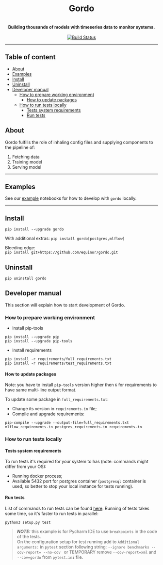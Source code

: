 

<h1 align="center">Gordo</h1>
<div align="center">
 <!-- Uncomment line below once we decided on 'logo.png' -->
 <!--<img align="center" src="logo.png" width="250" height="250">-->
 <br />
 <strong>
   Building thousands of models with timeseries data to monitor systems.
 </strong>
</div>

<br />

<div align="center">
  <a href="https://github.com/equinor/gordo/actions?query=branch=master">
    <img src="https://github.com/equinor/gordo/workflows/CI/badge.svg?branch=master" alt="Build Status"/>
  </a>
</div>

---

## Table of content
* [About](#About)
* [Examples](#Examples)
* [Install](#Install)
* [Uninstall](#Uninstall)
* [Developer manual](#Developer-manual)
    * [How to prepare working environment](#How-to-prepare-working-environment)
        * [How to update packages](#How-to-update-packages)
    * [How to run tests locally](#How-to-run-tests-locally)
        * [Tests system requirements](#Tests-system-requirements)
        * [Run tests](#Run-tests)

## About

Gordo fulfills the role of inhaling config files and supplying components to the pipeline of:

1. Fetching data
2. Training model
3. Serving model

---

## Examples

See our [example](./examples) notebooks for how to develop with `gordo` locally.

---

## Install 
`pip install --upgrade gordo`  

With additional extras:
`pip install gordo[postgres,mlflow]`  

Bleeding edge:  
`pip install git+https://github.com/equinor/gordo.git`

## Uninstall
`pip uninstall gordo`

## Developer manual
This section will explain how to start development of Gordo.

### How to prepare working environment
- Install pip-tools
```
pip install --upgrade pip
pip install --upgrade pip-tools
```

- Install requirements
```
pip install -r requirements/full_requirements.txt
pip install -r requirements/test_requirements.txt
```

#### How to update packages
Note: you have to install `pip-tools` version higher then `6` for requirements to have same multi-line output format.

To update some package in `full_requirements.txt`:
- Change its version in `requirements.in` file;
- Compile and upgrade requirements:
```shell
pip-compile --upgrade --output-file=full_requirements.txt mlflow_requirements.in postgres_requirements.in requirements.in  
```

### How to run tests locally

#### Tests system requirements
To run tests it's required for your system to has (note: commands might differ from your OS):
- Running docker process;
- Available 5432 port for postgres container 
(`postgresql` container is used, so better to stop your local instance for tests running). 

#### Run tests
List of commands to run tests can be found [here](/setup.cfg).
Running of tests takes some time, so it's faster to run tests in parallel:
```
python3 setup.py test
```

> **_NOTE:_** this example is for Pycharm IDE to use `breakpoints` in the code of the tests.  
> On the configuration setup for test running add to `Additional arguments:` in `pytest` 
> section following string: `--ignore benchmarks --cov-report= --no-cov ` 
> or TEMPORARY remove `--cov-report=xml` and `--cov=gordo` from `pytest.ini` file.
